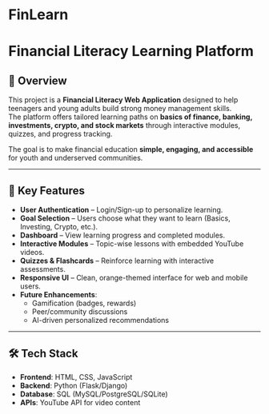 # FinLearn
# Financial Literacy Learning Platform

## 📌 Overview
This project is a **Financial Literacy Web Application** designed to help teenagers and young adults build strong money management skills.  
The platform offers tailored learning paths on **basics of finance, banking, investments, crypto, and stock markets** through interactive modules, quizzes, and progress tracking.  

The goal is to make financial education **simple, engaging, and accessible** for youth and underserved communities.

---

## 🎯 Key Features
- **User Authentication** – Login/Sign-up to personalize learning.
- **Goal Selection** – Users choose what they want to learn (Basics, Investing, Crypto, etc.).
- **Dashboard** – View learning progress and completed modules.
- **Interactive Modules** – Topic-wise lessons with embedded YouTube videos.
- **Quizzes & Flashcards** – Reinforce learning with interactive assessments.
- **Responsive UI** – Clean, orange-themed interface for web and mobile users.
- **Future Enhancements**:
  - Gamification (badges, rewards)
  - Peer/community discussions
  - AI-driven personalized recommendations

---

## 🛠️ Tech Stack
- **Frontend**: HTML, CSS, JavaScript  
- **Backend**: Python (Flask/Django)  
- **Database**: SQL (MySQL/PostgreSQL/SQLite)  
- **APIs**: YouTube API for video content  


